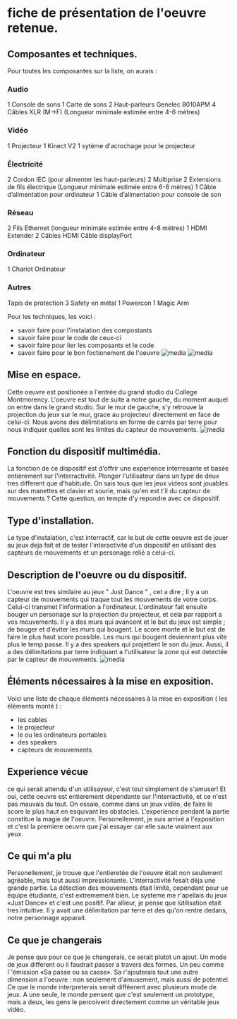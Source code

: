 # fiche de présentation de l'oeuvre retenue.

## Composantes et techniques.
Pour toutes les composantes sur la liste, on aurais :


### Audio
1 Console de sons
1 Carte de sons
2 Haut-parleurs Genelec 8010APM
4 Câbles XLR (M->F) (Longueur minimale estimée entre 4-6 mètres)
### Vidéo
1 Projecteur
1 Kinect V2
1 sytème d'acrochage pour le projecteur
### Électricité
2 Cordon IEC (pour alimenter les haut-parleurs)
2 Multiprise
2 Extensions de fils électrique (Longueur minimale estimée entre 6-8 mètres)
1 Câble d’alimentation pour ordinateur
1 Câble d’alimentation pour console de son
### Réseau
2 Fils Ethernet (longueur minimale estimée entre 4-8 mètres)
1 HDMI Extender
2 Câbles HDMI
Câble displayPort
### Ordinateur
1 Chariot Ordinateur
### Autres
Tapis de protection
3 Safety en métal
1 Powercon
1 Magic Arm

  Pour les techniques, les voici :

  - savoir faire pour l'instalation des compostants
  - savoir faire pour le code de ceux-ci
  - savoir faire pour lier les composants et le code
  - savoir faire pour le bon foctionement de l'oeuvre
![media](media/cables_realisation.jpeg)
![media](media/speaker.jpeg)


## Mise en espace.
Cette oeuvre est positionée a l'entrée du grand studio du College Montmorency. L'oeuvre est tout de suite a notre gauche, du moment auquel on entre dans le grand studio. Sur le mur de gauche, s'y retrouve la projection du jeux sur le mur, grace au projecteur directement en face de celui-ci. Nous avons des délimitations en forme de carrés par terre pour nous indiquer quelles sont les limites du capteur de mouvements.
![media](media/dispositif2.jpeg)

## Fonction du dispositif multimédia.
La fonction de ce dispositif est d'offrir une experience interresante et basée entierement sur l'interractivité. Plonger l'utilisateur dans un type de deux tres different que d'habitude. On sais tous que les jeux videos sont jouables sur des manettes et clavier et sourie, mais qu'en est t'il du capteur de mouvements ? Cette question, on tempte d'y repondre avec ce dispositif. 


## Type d'installation.
Le type d'instalation, c'est interractif, car le but de cette oeuvre est de jouer au jeux deja fait et de tester l'interactivité d'un dispositif en utilisant des capteurs de mouvements et un personage relié a celui-ci.


## Description de l'oeuvre ou du dispositif.
L'oeuvre est tres similaire au jeux " Just Dance " , cet a dire ; Il y a un capteur de mouvements qui traque tout les mouvements de votre corps. Celui-ci transmet l'information a l'ordinateur. L'ordinateur fait ensuite bouger un personage sur la projection du projecteur, et cela par rapport a vos mouvements. Il y a des murs qui avancent et le but du jeux est simple ; de bouger et d'éviter les murs qui bougent. Le score monte et le but est de faire le plus haut score possible. Les murs qui bougent deviennent plus vite plus le temp passe. Il y a des speakers qui projettent le son du jeux. Aussi, il  a des délimitations par terre indiquant a l'utilisateur la zone qui est detectée par le capteur de mouvements.
![media](media/dispositif1.jpeg.jpeg)


## Éléments nécessaires à la mise en exposition.
Voici une liste de chaque éléments nécessaires à la mise en exposition ( les éléments monté ) :

- les cables
- le projecteur
- le ou les ordinateurs portables
- des speakers
- capteurs de mouvements

## Experience vécue
ce qui serait attendu d'un utilisayeur, c'est tout simplement de s'amuser! Et oui, cette oeuvre est entierement dépendante sur l'interractivité, et ce n'est pas mauvais du tout. On essaie, comme dans un jeux vidéo, de faire le score le plus haut en esquivant les obstacles. L'experience pendant la partie constitue la magie de l'oeuvre. Personellement, je suis arrivé a l'exposition et c'est la premiere oeuvre que j'ai essayer car elle saute vraiment aux yeux.



## Ce qui m'a plu
Personellement, je trouve que l'entieretée de l'oeuvre était non seulement agréable, mais tout aussi impressionante. L'interractivité fesait déja une grande partie. La détection des mouvements était limité, cependant pour ue équipe étudiante, c'est extremement bien. Le systeme me r'apellais du jeux «Just Dance» et c'est une positif. Par allieur, je pense que lùtilisation etait tres intuitive. Il y avait une délimitation par terre et des qu'on rentre dedans, notre personnage apparait.

## Ce que je changerais
Je pense que pour ce que je changerais, ce serait plutot un ajout. Un mode de jeux different ou il faudrait passer a travers des formes. Un peu comme l`'émission «Sa passe ou sa casse». Sa r'ajouterais tout une autre dimension a l'oeuvre : non seulement d'amusement, mais aussi de potentiel. Ce que le monde interpreterais serait difféerent avec plusieurs mode de jeux. A une seule, le monde pensent que c'est seulement un prototype, mais a deux, les gens le percoivent directement comme un véritable jeux vidéo.























